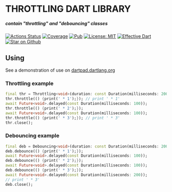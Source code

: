 # THROTTLING DART LIBRARY

##### _contain "throttling" and "debouncing" classes_

[![Actions Status](https://github.com/PlugFox/throttling/workflows/throttling/badge.svg)](https://github.com/PlugFox/throttling/actions)
[![Coverage](https://codecov.io/gh/PlugFox/throttling/branch/master/graph/badge.svg)](https://codecov.io/gh/PlugFox/throttling)
[![Pub](https://img.shields.io/pub/v/throttling.svg)](https://pub.dev/packages/throttling)
[![License: MIT](https://img.shields.io/badge/license-MIT-purple.svg)](https://opensource.org/licenses/MIT)
[![Effective Dart](https://img.shields.io/badge/style-effective_dart-40c4ff.svg)](https://github.com/tenhobi/effective_dart)
[![Star on Github](https://img.shields.io/github/stars/plugfox/throttling.svg?style=flat&logo=github&colorB=deeppink&label=stars)](https://github.com/PlugFox/throttling)

## Using

See a demonstration of use on [dartpad.dartlang.org](https://dartpad.dartlang.org/8630021e5c7ab9d27b74e86372f74c31)

### Throttling example

```dart
final thr = Throttling<void>(duration: const Duration(milliseconds: 200));
thr.throttle(() {print(' * 1');}); // print ' * 1'
await Future<void>.delayed(const Duration(milliseconds: 100));
thr.throttle(() {print(' * 2');});
await Future<void>.delayed(const Duration(milliseconds: 100));
thr.throttle(() {print(' * 3');}); // print ' * 3'
thr.close();
```

### Debouncing example

```dart
final deb = Debouncing<void>(duration: const Duration(milliseconds: 200));
deb.debounce(() {print(' * 1');});
await Future<void>.delayed(const Duration(milliseconds: 100));
deb.debounce(() {print(' * 2');});
await Future<void>.delayed(const Duration(milliseconds: 100));
deb.debounce(() {print(' * 3');});
await Future<void>.delayed(const Duration(milliseconds: 200));
// print ' * 3'
deb.close();
```
